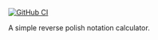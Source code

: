 [![GitHub CI](https://github.com/Abbath/RPN/workflows/CI/badge.svg)](https://github.com/Abbath/RPN/actions)

A simple reverse polish notation calculator.